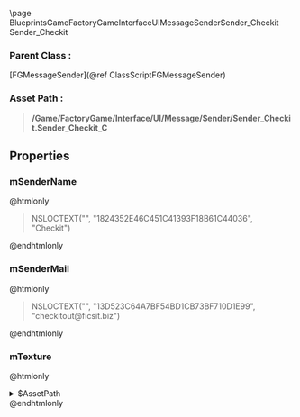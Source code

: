 \page BlueprintsGameFactoryGameInterfaceUIMessageSenderSender_Checkit Sender_Checkit
### Parent Class :
[FGMessageSender](@ref ClassScriptFGMessageSender)
### Asset Path :
<b><blockquote>/Game/FactoryGame/Interface/UI/Message/Sender/Sender_Checkit.Sender_Checkit_C</blockquote></b>
## Properties

### mSenderName
@htmlonly
<blockquote>NSLOCTEXT("", "1824352E46C451C41393F18B61C44036", "Checkit")</blockquote>
@endhtmlonly

### mSenderMail
@htmlonly
<blockquote>NSLOCTEXT("", "13D523C64A7BF54BD1CB73BF710D1E99", "checkitout@ficsit.biz")</blockquote>
@endhtmlonly

### mTexture
@htmlonly
<details>
 <summary>$AssetPath</summary>
<b><a href="_blueprints_game_factory_game_interface_u_i_assets_sharedplaceholder_portrait.html"><blockquote>placeholder_portrait</blockquote></a></b>
</details>
@endhtmlonly

